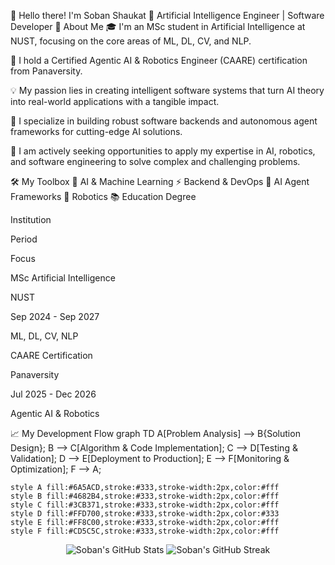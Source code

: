 👋 Hello there! I'm Soban Shaukat
🤖 Artificial Intelligence Engineer | Software Developer
🚀 About Me
🎓 I'm an MSc student in Artificial Intelligence at NUST, focusing on the core areas of ML, DL, CV, and NLP.

🤖 I hold a Certified Agentic AI & Robotics Engineer (CAARE) certification from Panaversity.

💡 My passion lies in creating intelligent software systems that turn AI theory into real-world applications with a tangible impact.

🎯 I specialize in building robust software backends and autonomous agent frameworks for cutting-edge AI solutions.

🔭 I am actively seeking opportunities to apply my expertise in AI, robotics, and software engineering to solve complex and challenging problems.

🛠️ My Toolbox
🤖 AI & Machine Learning
⚡ Backend & DevOps
🔧 AI Agent Frameworks
🤖 Robotics
📚 Education
Degree

Institution

Period

Focus

MSc Artificial Intelligence

NUST

Sep 2024 - Sep 2027

ML, DL, CV, NLP

CAARE Certification

Panaversity

Jul 2025 - Dec 2026

Agentic AI & Robotics

📈 My Development Flow
graph TD
    A[Problem Analysis] --> B{Solution Design};
    B --> C[Algorithm & Code Implementation];
    C --> D[Testing & Validation];
    D --> E[Deployment to Production];
    E --> F[Monitoring & Optimization];
    F --> A;
    
    style A fill:#6A5ACD,stroke:#333,stroke-width:2px,color:#fff
    style B fill:#4682B4,stroke:#333,stroke-width:2px,color:#fff
    style C fill:#3CB371,stroke:#333,stroke-width:2px,color:#fff
    style D fill:#FFD700,stroke:#333,stroke-width:2px,color:#333
    style E fill:#FF8C00,stroke:#333,stroke-width:2px,color:#fff
    style F fill:#CD5C5C,stroke:#333,stroke-width:2px,color:#fff

<p align="center">
<img src="https://github-readme-stats.vercel.app/api?username=msobanShaukat&show_icons=true&theme=buefy" alt="Soban's GitHub Stats" />
<img src="https://github-readme-streak-stats.herokuapp.com/?user=msobanShaukat&theme=buefy&hide_border=true" alt="Soban's GitHub Streak" />
</p>
